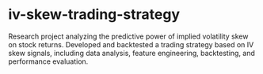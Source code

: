 # iv-skew-trading-strategy
Research project analyzing the predictive power of implied volatility skew on stock returns. Developed and backtested a trading strategy based on IV skew signals, including data analysis, feature engineering, backtesting, and performance evaluation.
